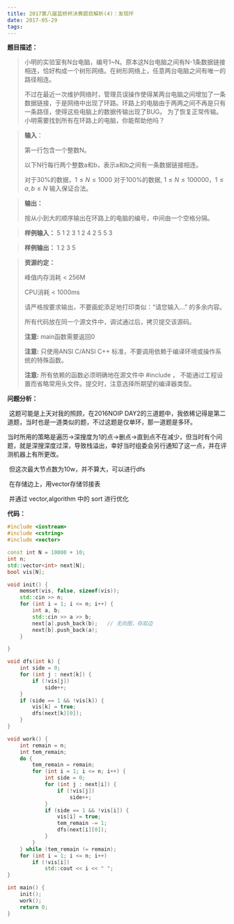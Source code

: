 ```yaml
---
title: 2017第八届蓝桥杯决赛题目解析(4)：发现环
date: 2017-05-29
tags: 
---
```


**题目描述：**

> 小明的实验室有N台电脑，编号1~N。原本这N台电脑之间有N-1条数据链接相连，恰好构成一个树形网络。在树形网络上，任意两台电脑之间有唯一的路径相连。
>
> 不过在最近一次维护网络时，管理员误操作使得某两台电脑之间增加了一条数据链接，于是网络中出现了环路。环路上的电脑由于两两之间不再是只有一条路径，使得这些电脑上的数据传输出现了BUG。
> 为了恢复正常传输。小明需要找到所有在环路上的电脑，你能帮助他吗？

> **输入**：
>
> 第一行包含一个整数N。 
>
> 以下N行每行两个整数a和b，表示a和b之间有一条数据链接相连。
>
> 对于30%的数据，$1 \le N \le 1000$
> 对于100%的数据, $1  \le N  \le100000， 1  \le a, b  \le N$
> 输入保证合法。    

> **输出：**
>
> 按从小到大的顺序输出在环路上的电脑的编号，中间由一个空格分隔。

> **样例输入：**
> 5
> 1 2
> 3 1
> 2 4
> 2 5
> 5 3

> **样例输出：**
> 1 2 3 5

> **资源约定：**
>
> 峰值内存消耗 < 256M
>
> CPU消耗  < 1000ms
>
> 请严格按要求输出，不要画蛇添足地打印类似：“请您输入…” 的多余内容。
>
> 所有代码放在同一个源文件中，调试通过后，拷贝提交该源码。
>
> **注意:** main函数需要返回0
>
> **注意:** 只使用ANSI C/ANSI C++ 标准，不要调用依赖于编译环境或操作系统的特殊函数。
>
> **注意:** 所有依赖的函数必须明确地在源文件中 #include <xxx>， 不能通过工程设置而省略常用头文件。提交时，注意选择所期望的编译器类型。



**问题分析：**

​	这题可能是上天对我的照顾，在2016NOIP DAY2的三道题中，我依稀记得是第二道题，当时也是一道类似的题，不过这题是仅单环，那一道题是多环。

​    当时所用的策略是遍历->深搜度为1的点->删点->直到点不在减少，但当时有个问题，就是深搜深度过深，导致栈溢出，幸好当时组委会另行通知了这一点，并在评测机器上有所更改。

​    但这次最大节点数为10w，并不算大，可以进行dfs

​    在存储边上，用vector存储邻接表

​    并通过 vector,algorithm 中的 sort 进行优化

**代码：**

```c++
#include <iostream>
#include <cstring>
#include <vector>

const int N = 10000 + 10;
int n;
std::vector<int> next[N];
bool vis[N];

void init() {
    memset(vis, false, sizeof(vis));
    std::cin >> n;
    for (int i = 1; i <= n; i++) {
        int a, b;
        std::cin >> a >> b;
        next[a].push_back(b);   // 无向图，存双边
        next[b].push_back(a);
    }

}

void dfs(int k) {
    int side = 0;
    for (int j : next[k]) {
        if (!vis[j])
            side++;
    }
    if (side == 1 && !vis[k]) {
        vis[k] = true;
        dfs(next[k][0]);
    }
}

void work() {
    int remain = n;
    int tem_remain;
    do {
        tem_remain = remain;
        for (int i = 1; i <= n; i++) {
            int side = 0;
            for (int j : next[i]) {
                if (!vis[j])
                    side++;
            }
            if (side == 1 && !vis[i]) {
                vis[i] = true;
                tem_remain -= 1;
                dfs(next[i][0]);
            }
        }
    } while (tem_remain != remain);
    for (int i = 1; i <= n; i++)
        if (!vis[i])
            std::cout << i << " ";
}

int main() {
    init();
    work();
    return 0;
}
```

